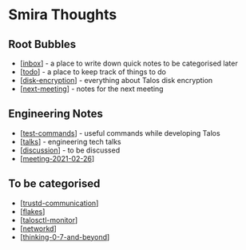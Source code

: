 # Smira Thoughts


## Root Bubbles

- [[inbox]] - a place to write down quick notes to be categorised later
- [[todo]] - a place to keep track of things to do
- [[disk-encryption]] - everything about Talos disk encryption
- [[next-meeting]] - notes for the next meeting

## Engineering Notes

- [[test-commands]] - useful commands while developing Talos
- [[talks]] - engineering tech talks
- [[discussion]] - to be discussed
- [[meeting-2021-02-26]]

## To be categorised

- [[trustd-communication]]
- [[flakes]]
- [[talosctl-monitor]]
- [[networkd]]
- [[thinking-0-7-and-beyond]]

[//begin]: # "Autogenerated link references for markdown compatibility"
[inbox]: inbox "Inbox"
[todo]: todo "Todo"
[disk-encryption]: disk-encryption "Disk Encryption"
[next-meeting]: next-meeting "Next Meeting Notes"
[test-commands]: test-commands "Commands to launch tests"
[talks]: talks "Talks"
[discussion]: discussion "Discussion"
[meeting-2021-02-26]: meeting-2021-02-26 "Topics to discuss"
[trustd-communication]: trustd-communication "Trustd Communication"
[flakes]: flakes "Flakes"
[talosctl-monitor]: talosctl-monitor "Talosctl monitor"
[networkd]: networkd "Networkd"
[thinking-0-7-and-beyond]: thinking-0-7-and-beyond "Thinking 0.7 and beyond"
[//end]: # "Autogenerated link references"
